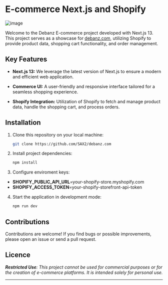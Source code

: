 # E-commerce Next.js and Shopify

![image](https://github.com/SAX2/debanz.com/assets/91171834/085acebb-fb3b-40bd-a03e-d9f599491c01)

Welcome to the Debanz E-commerce project developed with Next.js 13. This project serves as a showcase for [debanz.com](https://debanz.com), utilizing Shopify to provide product data, shopping cart functionality, and order management.

## Key Features

- **Next.js 13:** We leverage the latest version of Next.js to ensure a modern and efficient web application.

- **Commerce UI:** A user-friendly and responsive interface tailored for a seamless shopping experience.

- **Shopify Integration:** Utilization of Shopify to fetch and manage product data, handle the shopping cart, and process orders.

## Installation

1. Clone this repository on your local machine:

   ```bash
   git clone https://github.com/SAX2/debanz.com

2. Install project dependencies:

   ```bash
   npm install

3. Configure enviroment keys:

- **SHOPIFY_PUBLIC_API_URL**=your-shopify-store.myshopify.com
- **SHOPIFY_ACCESS_TOKEN**=your-shopify-storefront-api-token

4. Start the application in development mode:

    ```bash
    npm run dev

## Contributions

Contributions are welcome! If you find bugs or possible improvements, please open an issue or send a pull request.

## Licence

_**Restricted Use**: This project cannot be used for commercial purposes or for the creation of e-commerce platforms. It is intended solely for personal use._

---
